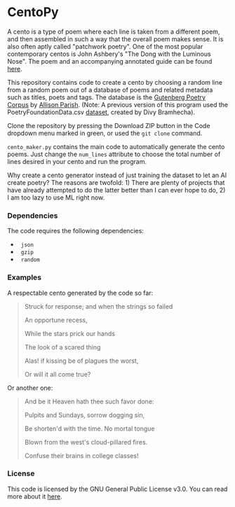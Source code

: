 # CentoPy

A cento is a type of poem where each line is taken from a different poem, and then assembled in such a way that the overall poem makes sense. It is also often aptly called "patchwork poetry". One of the most popular contemporary centos is John Ashbery's "The Dong with the Luminous Nose". The poem and an accompanying annotated guide can be found [here](https://www.flowchartfoundation.org/annotated-guide-to-the-dong-with-a-luminous-nose).

This repository contains code to create a cento by choosing a random line from a random poem out of a database of poems and related metadata such as titles, poets and tags. The database is the [Gutenberg Poetry Corpus](https://github.com/aparrish/gutenberg-poetry-corpus) by [Allison Parish](https://www.decontextualize.com/). (Note: A previous version of this program used the PoetryFoundationData.csv [dataset](https://www.kaggle.com/datasets/tgdivy/poetry-foundation-poems), created by Divy Bramhecha). 

Clone the repository by pressing the Download ZIP button in the Code dropdown menu marked in green, or used the <code>git clone</code> command.

<code>cento_maker.py</code> contains the main code to automatically generate the cento poems. Just change the <code>num_lines</code> attribute to choose the total number of lines desired in your cento and run the program. 

Why create a cento generator instead of just training the dataset to let an AI create poetry? The reasons are twofold: 1) There are plenty of projects that have already attempted to do the latter better than I can ever hope to do, 2) I am too lazy to use ML right now.

### Dependencies

The code requires the following dependencies:

* <code> json </code>
* <code> gzip </code>
* <code> random </code>

### Examples 

A respectable cento generated by the code so far:

>Struck for response; and when the strings so failed
>
>An opportune recess,
>
>While the stars prick our hands
>
>The look of a scared thing
>
>Alas!  if kissing be of plagues the worst,
>
>Or will it all come true?

Or another one:

>And be it Heaven hath thee such favor done:
>
>Pulpits and Sundays, sorrow dogging sin,
>
>Be shorten'd with the time.  No mortal tongue
>
>Blown from the west's cloud-pillared fires.
>
>Confuse their brains in college classes!

### License

This code is licensed by the GNU General Public License v3.0. You can read more about it [here](https://github.com/drkndl/Reaction-Diffusion/blob/main/LICENSE).
